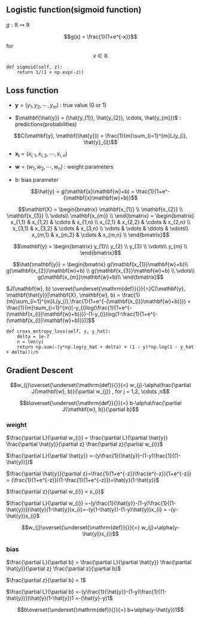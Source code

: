 ## Logistic function(sigmoid function)
$g:\mathbb{R} \mapsto \mathbb{R}$

$$g(x) = \frac{1}{1+e^{-x}}$$ for $$x\in\mathbb{R}$$
```
def sigmoid(self, z):
    return 1/(1 + np.exp(-z))
```

## Loss function
- $\mathbf{y} = (y_{1}, y_{2}, \cdots,y_{m})$ : true value (0 or 1)

- $\mathbf{\hat{y}} = (\hat{y_{1}}, \hat{y_{2}}, \cdots, \hat{y_{m}})$ : predictions(probabilities)

$$C(\mathbf{y}, \mathbf{\hat{y}}) = \frac{1}{m}\sum_{i=1}^{m}L(y_{i}, \hat{y}_{i})$$

- $\mathbf{x_{i}} = (x_{i, 1}, x_{i, 2}, \cdots, x_{i, n})$

- $\mathbf{w} = (w_{1},w_{2}, \cdots, w_{n})$ : weight parameters

- b: bias parameter

$$\hat{y} = g(\mathbf{x}\mathbf{w}+b) = \frac{1}{1+e^-(\mathbf{x}\mathbf{w}+b)}$$

$$\mathbf{X} = \begin{bmatrix} 
\mathbf{x_{1}} \\ 
\mathbf{x_{2}} \\
\mathbf{x_{3}} \\
\vdots\\
\mathbf{x_{m}} \\
\end{bmatrix} = \begin{bmatrix}
x_{1,1} & x_{1,2} & \cdots & x_{1,n} \\
x_{2,1} & x_{2,2} & \cdots & x_{2,n} \\
x_{3,1} & x_{3,2} & \cdots & x_{3,n} \\
\vdots & \vdots & \ddots & \vdots\\
x_{m,1} & x_{m,2} & \cdots & x_{m,n} \\
\end{bmatrix}$$

$$\mathbf{y} = \begin{bmatrix}
y_{1}\\ 
y_{2} \\
y_{3} \\
\vdots\\
y_{m} \\
\end{bmatrix}$$

$$\hat{\mathbf{y}} = \begin{bmatrix}
g(\mathbf{x_{1}}\mathbf{w}+b)\\ 
g(\mathbf{x_{2}}\mathbf{w}+b) \\
g(\mathbf{x_{3}}\mathbf{w}+b) \\
\vdots\\
g(\mathbf{x_{m}}\mathbf{w}+b)\\
\end{bmatrix}$$

$J(\mathbf{w}, b) \overset{\underset{\mathrm{def}}{}}{=}C(\mathbf{y}, \mathbf{\hat{y}}|\mathbf{X}, \mathbf{w}, b) = \frac{1}{m}\sum_{i=1}^{m}L(y_{i},\frac{1}{1+e^{-(\mathbf{x_{i}}\mathbf{w}+b)}}) = \frac{1}{m}\sum_{i=1}^{m}[-y_{i}log(\frac{1}{1+e^{-(\mathbf{x_{i}}\mathbf{w}+b)}})-(1-y_{i})log(1-\frac{1}{1+e^{-(\mathbf{x_{i}}\mathbf{w}+b)}})]$$

```
def cross_entropy_loss(self, y, y_hat):
    delta = 1e-7
    n = len(y)
    return np.sum(-(y*np.log(y_hat + delta) + (1 - y)*np.log(1 - y_hat + delta)))/n
```

## Gradient Descent
$$w_{j}\overset{\underset{\mathrm{def}}{}}{=} w_{j}-\alpha\frac{\partial J(\mathbf{w}, b)}{\partial w_{j}} , for j = 1,2, \cdots ,n$$

$$b\overset{\underset{\mathrm{def}}{}}{=} b-\alpha\frac{\partial J(\mathbf{w}, b)}{\partial b}$$

### weight
$\frac{\partial L}{\partial w_{i}} = \frac{\partial L}{\partial \hat{y}} \frac{\partial \hat{y}}{\partial z} \frac{\partial z}{\partial w_{i}}$

$\frac{\partial L}{\partial \hat{y}} =-(y\frac{1}{\hat{y}}-(1-y)\frac{1}{(1-\hat{y})})$

$\frac{\partial \hat{y}}{\partial z}=\frac{1}{1+e^{-z}}\frac{e^{-z}}{1+e^{-z}} = (\frac{1}{1+e^{-z}})(1-\frac{1}{1+e^{-z}})=\hat{y}(1-\hat{y})$

$\frac{\partial z}{\partial w_{i}} = x_{i}$

$\frac{\partial L}{\partial w_{i}} =-(y\frac{1}{\hat{y}}-(1-y)\frac{1}{(1-\hat{y})})\hat{y}(1-\hat{y})x_{i}=-(y(1-\hat{y})-(1-y)\hat{y})x_{i} = -(y-\hat{y})x_{i}$

$$w_{j}\overset{\underset{\mathrm{def}}{}}{=} w_{j}+\alpha(y-\hat{y})x_{i}$$

### bias
$\frac{\partial L}{\partial b} = \frac{\partial L}{\partial \hat{y}} \frac{\partial \hat{y}}{\partial z} \frac{\partial z}{\partial b}$

$\frac{\partial z}{\partial b} = 1$

$\frac{\partial L}{\partial b} =-(y\frac{1}{\hat{y}}-(1-y)\frac{1}{(1-\hat{y})})\hat{y}(1-\hat{y})1 =-(\hat{y}-y)1$

$$b\overset{\underset{\mathrm{def}}{}}{=} b+\alpha(y-\hat{y})1$$
